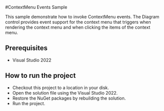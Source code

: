 #ContextMenu Events Sample

This sample demonstrate how to invoke ContextMenu events. The Diagram control provides event support for the context menu that triggers when rendering the context menu and when clicking the items of the context menu.



## Prerequisites

* Visual Studio 2022

## How to run the project

* Checkout this project to a location in your disk.
* Open the solution file using the Visual Studio 2022.
* Restore the NuGet packages by rebuilding the solution.
* Run the project.
